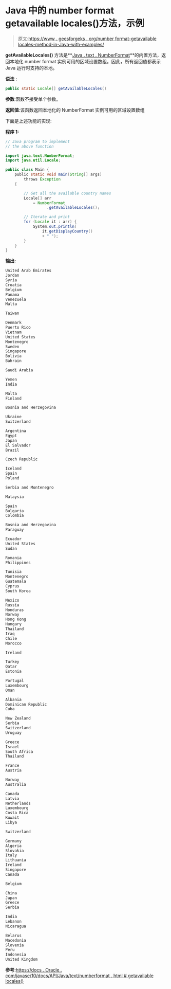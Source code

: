 # Java 中的 number format getavailable locales()方法，示例

> 原文:[https://www . geesforgeks . org/number format-getavailable locales-method-in-Java-with-examples/](https://www.geeksforgeeks.org/numberformat-getavailablelocales-method-in-java-with-examples/)

**getAvailableLocales()** 方法是**[Java . text . NumberFormat](https://www.geeksforgeeks.org/numberformat-class-java/)**的内置方法，返回本地化 number format 实例可用的区域设置数组。因此，所有返回值都表示 Java 运行时支持的本地。

**语法** :

```java
public static Locale[] getAvailableLocales()
```

**参数**:函数不接受单个参数。

**返回值**:该函数返回本地化的 NumberFormat 实例可用的区域设置数组

下面是上述功能的实现:

**程序 1:**

```java
// Java program to implement
// the above function

import java.text.NumberFormat;
import java.util.Locale;

public class Main {
    public static void main(String[] args)
        throws Exception
    {

        // Get all the available country names
        Locale[] arr
            = NumberFormat
                  .getAvailableLocales();

        // Iterate and print
        for (Locale it : arr) {
            System.out.println(
                it.getDisplayCountry()
                + " ");
        }
    }
}
```

**输出:**

```java
United Arab Emirates 
Jordan 
Syria 
Croatia 
Belgium 
Panama 
Venezuela 
Malta 

Taiwan 

Denmark 
Puerto Rico 
Vietnam 
United States 
Montenegro 
Sweden 
Singapore 
Bolivia 
Bahrain 

Saudi Arabia 

Yemen 
India 

Malta 
Finland 

Bosnia and Herzegovina 

Ukraine 
Switzerland 

Argentina 
Egypt 
Japan 
El Salvador 
Brazil 

Czech Republic 

Iceland 
Spain 
Poland 

Serbia and Montenegro 

Malaysia 

Spain 
Bulgaria 
Colombia 

Bosnia and Herzegovina 
Paraguay 

Ecuador 
United States 
Sudan 

Romania 
Philippines 

Tunisia 
Montenegro 
Guatemala 
Cyprus 
South Korea 

Mexico 
Russia 
Honduras 
Norway 
Hong Kong 
Hungary 
Thailand 
Iraq 
Chile 
Morocco 

Ireland 

Turkey 
Qatar 
Estonia 

Portugal 
Luxembourg 
Oman 

Albania 
Dominican Republic 
Cuba 

New Zealand 
Serbia 
Switzerland 
Uruguay 

Greece 
Israel 
South Africa 
Thailand 

France 
Austria 

Norway 
Australia 

Canada 
Latvia 
Netherlands 
Luxembourg 
Costa Rica 
Kuwait 
Libya 

Switzerland 

Germany 
Algeria 
Slovakia 
Italy 
Lithuania 
Ireland 
Singapore 
Canada 

Belgium 

China 
Japan 
Greece 
Serbia 

India 
Lebanon 
Nicaragua 

Belarus 
Macedonia 
Slovenia 
Peru 
Indonesia 
United Kingdom

```

**参考:**[https://docs . Oracle . com/javase/10/docs/API/Java/text/numberformat . html # getavailable locales()](https://docs.oracle.com/javase/10/docs/api/java/text/NumberFormat.html#getAvailableLocales())